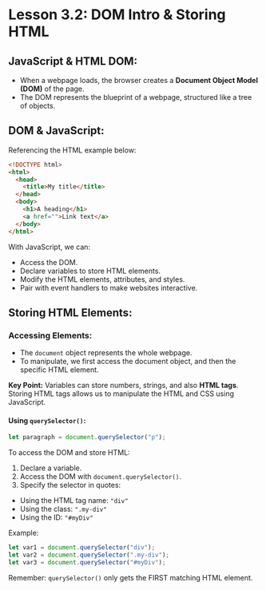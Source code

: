 # Lesson 3.2: DOM Intro & Storing HTML

## JavaScript & HTML DOM:
- When a webpage loads, the browser creates a **Document Object Model (DOM)** of the page. 
- The DOM represents the blueprint of a webpage, structured like a tree of objects.

## DOM & JavaScript:

Referencing the HTML example below:

```html
<!DOCTYPE html>
<html>
  <head>
    <title>My title</title>
  </head>
  <body>
    <h1>A heading</h1>
    <a href="">Link text</a>
  </body>
</html>
```

With JavaScript, we can:

- Access the DOM.
- Declare variables to store HTML elements.
- Modify the HTML elements, attributes, and styles.
- Pair with event handlers to make websites interactive.


## Storing HTML Elements:

### Accessing Elements:

- The `document` object represents the whole webpage.
- To manipulate, we first access the document object, and then the specific HTML element.

**Key Point:** Variables can store numbers, strings, and also **HTML tags**. Storing HTML tags allows us to manipulate the HTML and CSS using JavaScript.

#### Using `querySelector()`:

```javascript
let paragraph = document.querySelector("p");
```

To access the DOM and store HTML:

1. Declare a variable.
2. Access the DOM with `document.querySelector()`.
3. Specify the selector in quotes:

- Using the HTML tag name: `"div"`
- Using the class: `".my-div"`
- Using the ID: `"#myDiv"`

Example:

```javascript
let var1 = document.querySelector("div");
let var2 = document.querySelector(".my-div");
let var3 = document.querySelector("#myDiv");
```

Remember: `querySelector()` only gets the FIRST matching HTML element.

